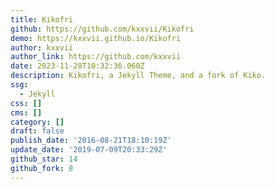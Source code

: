 ```yaml
---
title: Kikofri
github: https://github.com/kxxvii/Kikofri
demo: https://kxxvii.github.io/Kikofri
author: kxxvii
author_link: https://github.com/kxxvii
date: 2023-11-28T10:32:36.060Z
description: Kikofri, a Jekyll Theme, and a fork of Kiko.
ssg:
  - Jekyll
css: []
cms: []
category: []
draft: false
publish_date: '2016-08-21T18:10:19Z'
update_date: '2019-07-09T20:33:29Z'
github_star: 14
github_fork: 8
---
```

